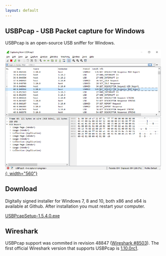 ```yaml
---
layout: default
---
```


USBPcap - USB Packet capture for Windows
----------------------------------------

USBPcap is an open-source USB sniffer for Windows.

 [![](tour/extcap_live_capture.png){: width="560"}](tour/extcap_live_capture.png "Screenshot")

Download
--------

Digitally signed installer for Windows 7, 8 and 10, both x86 and x64 is available at Github. After installation you must restart your computer.

[USBPcapSetup-1.5.4.0.exe](thankyou.html?file=1.5.4.0/USBPcapSetup-1.5.4.0.exe)

Wireshark
---------

USBPcap support was commited in revision 48847 ([Wireshark #8503](https://bugs.wireshark.org/bugzilla/show_bug.cgi?id=8503)). The first official Wireshark version that supports USBPcap is [1.10.0rc1](http://www.wireshark.org/download.html#development_release).

